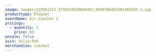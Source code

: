 ```yaml
---
image: images/129561152_1795134520644462_8938768447581469395_n.jpg
producttype: Playmat
eventName: Air Comiket 2
pricings:
  - quantity: 1
    price: 65
onsale: false
asin: 4slja-Peh
merchandise: comiket
---
```

